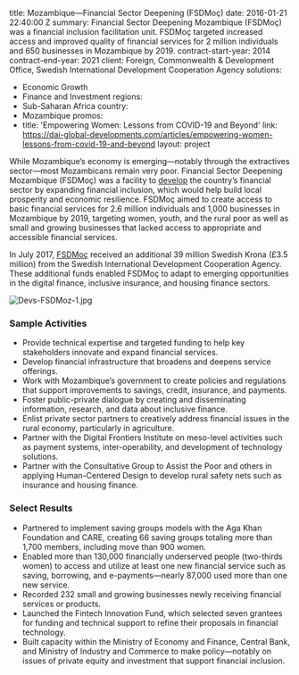 
title: Mozambique—Financial Sector Deepening (FSDMoç)
date: 2016-01-21 22:40:00 Z
summary: Financial Sector Deepening Mozambique (FSDMoç) was a financial inclusion
  facilitation unit. FSDMoç targeted increased access and improved quality of financial
  services for 2 million individuals and 650 businesses in Mozambique by 2019.
contract-start-year: 2014
contract-end-year: 2021
client: Foreign, Commonwealth & Development Office, Swedish International Development
  Cooperation Agency
solutions:
- Economic Growth
- Finance and Investment
regions:
- Sub-Saharan Africa
country:
- Mozambique
promos:
- title: 'Empowering Women: Lessons from COVID-19 and Beyond'
  link: https://dai-global-developments.com/articles/empowering-women-lessons-from-covid-19-and-beyond
layout: project


While Mozambique’s economy is emerging—notably through the extractives sector—most Mozambicans remain very poor. Financial Sector Deepening Mozambique (FSDMoç) was a facility to [develop](http://dai-global-developments.com/articles/qa-assisting-mozambiques-rural-poor-to-build-stability-and-economic-opportunity-through-digital-financial-inclusion?utm_source=daidotcom) the country’s financial sector by expanding financial inclusion, which would help build local prosperity and economic resilience. FSDMoç aimed to create access to basic financial services for 2.6 million individuals and 1,000 businesses in Mozambique by 2019, targeting women, youth, and the rural poor as well as small and growing businesses that lacked access to appropriate and accessible financial services.

In July 2017, [FSDMoç](http://fsdmoc.com/) received an additional 39 million Swedish Krona (£3.5 million) from the Swedish International Development Cooperation Agency. These additional funds enabled FSDMoç to adapt to emerging opportunities in the digital finance, inclusive insurance, and housing finance sectors.

![Devs-FSDMoz-1.jpg](/uploads/Devs-FSDMoz-1.jpg)

###  Sample Activities

* Provide technical expertise and targeted funding to help key stakeholders innovate and expand financial services.
* Develop financial infrastructure that broadens and deepens service offerings.
* Work with Mozambique’s government to create policies and regulations that support improvements to savings, credit, insurance, and payments.
* Foster public-private dialogue by creating and disseminating information, research, and data about inclusive finance.
* Enlist private sector partners to creatively address financial issues in the rural economy, particularly in agriculture.
* Partner with the Digital Frontiers Institute on meso-level activities such as payment systems, inter-operability, and development of technology solutions.
* Partner with the Consultative Group to Assist the Poor and others in applying Human-Centered Design to develop rural safety nets such as insurance and housing finance.

###  Select Results

* Partnered to implement saving groups models with the Aga Khan Foundation and CARE, creating 66 saving groups totaling more than 1,700 members, including move than 900 women.
* Enabled more than 130,000 financially underserved people (two-thirds women) to access and utilize at least one new financial service such as saving, borrowing, and e-payments—nearly 87,000 used more than one new service.
* Recorded 232 small and growing businesses newly receiving financial services or products.
* Launched the Fintech Innovation Fund, which selected seven grantees for funding and technical support to refine their proposals in financial technology.
* Built capacity within the Ministry of Economy and Finance, Central Bank, and Ministry of Industry and Commerce to make policy—notably on issues of private equity and investment that support financial inclusion.
